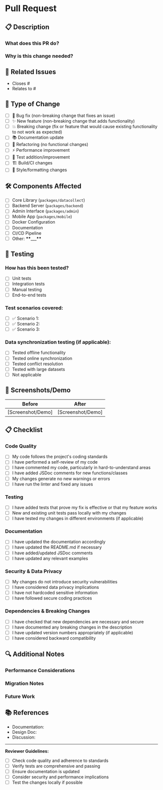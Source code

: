 # Pull Request

## 📋 Description

<!-- Provide a brief description of the changes in this PR -->

### What does this PR do?

<!-- Describe the changes made -->

### Why is this change needed?

<!-- Link to issues, explain the problem being solved -->

## 🔗 Related Issues

<!-- Link any related issues using keywords like "Closes #123", "Fixes #456", "Relates to #789" -->

- Closes #
- Relates to #

## 🧪 Type of Change

<!-- Mark the type of change with an `x` -->

- [ ] 🐛 Bug fix (non-breaking change that fixes an issue)
- [ ] ✨ New feature (non-breaking change that adds functionality)
- [ ] 💥 Breaking change (fix or feature that would cause existing functionality to not work as expected)
- [ ] 📚 Documentation update
- [ ] 🔧 Refactoring (no functional changes)
- [ ] ⚡ Performance improvement
- [ ] 🧪 Test addition/improvement
- [ ] 🏗️ Build/CI changes
- [ ] 🎨 Style/formatting changes

## 🛠️ Components Affected

<!-- Mark all components that are affected by this change -->

- [ ] Core Library (`packages/datacollect`)
- [ ] Backend Server (`packages/backend`)
- [ ] Admin Interface (`packages/admin`)
- [ ] Mobile App (`packages/mobile`)
- [ ] Docker Configuration
- [ ] Documentation
- [ ] CI/CD Pipeline
- [ ] Other: **\*\***\_\_\_**\*\***

## 🧪 Testing

### How has this been tested?

<!-- Describe how you tested these changes -->

- [ ] Unit tests
- [ ] Integration tests
- [ ] Manual testing
- [ ] End-to-end tests

### Test scenarios covered:

<!-- List specific test scenarios -->

- [ ] ✅ Scenario 1:
- [ ] ✅ Scenario 2:
- [ ] ✅ Scenario 3:

### Data synchronization testing (if applicable):

- [ ] Tested offline functionality
- [ ] Tested online synchronization
- [ ] Tested conflict resolution
- [ ] Tested with large datasets
- [ ] Not applicable

## 📸 Screenshots/Demo

<!-- If this is a UI change, please provide before/after screenshots or a demo -->

| Before            | After             |
| ----------------- | ----------------- |
| [Screenshot/Demo] | [Screenshot/Demo] |

## 📋 Checklist

### Code Quality

- [ ] My code follows the project's coding standards
- [ ] I have performed a self-review of my code
- [ ] I have commented my code, particularly in hard-to-understand areas
- [ ] I have added JSDoc comments for new functions/classes
- [ ] My changes generate no new warnings or errors
- [ ] I have run the linter and fixed any issues

### Testing

- [ ] I have added tests that prove my fix is effective or that my feature works
- [ ] New and existing unit tests pass locally with my changes
- [ ] I have tested my changes in different environments (if applicable)

### Documentation

- [ ] I have updated the documentation accordingly
- [ ] I have updated the README.md if necessary
- [ ] I have added/updated JSDoc comments
- [ ] I have updated any relevant examples

### Security & Data Privacy

- [ ] My changes do not introduce security vulnerabilities
- [ ] I have considered data privacy implications
- [ ] I have not hardcoded sensitive information
- [ ] I have followed secure coding practices

### Dependencies & Breaking Changes

- [ ] I have checked that new dependencies are necessary and secure
- [ ] I have documented any breaking changes in the description
- [ ] I have updated version numbers appropriately (if applicable)
- [ ] I have considered backward compatibility

## 🔍 Additional Notes

<!-- Add any additional notes for reviewers -->

### Performance Considerations

<!-- If this change affects performance, describe the impact -->

### Migration Notes

<!-- If this is a breaking change, provide migration instructions -->

### Future Work

<!-- Are there any follow-up tasks or known limitations? -->

## 📚 References

<!-- Link to any relevant documentation, discussions, or external resources -->

- Documentation:
- Design Doc:
- Discussion:

---

**Reviewer Guidelines:**

- [ ] Check code quality and adherence to standards
- [ ] Verify tests are comprehensive and passing
- [ ] Ensure documentation is updated
- [ ] Consider security and performance implications
- [ ] Test the changes locally if possible
